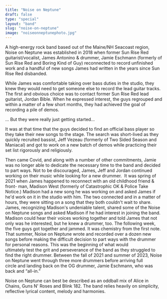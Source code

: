 ```yaml
---
title: "Noise on Neptune"
draft: false
type: "special"
layout: "band"
slug: "noise-on-neptune"
image: "noiseonneptunephoto.jpg"
---
```


A high-energy rock band based out of the Maine/NH Seacoast region, Noise on Neptune was
established in 2018 when former Sun Rise Red guitarist/vocalist, James Antonino &amp; drummer,
Jamie Eschmann (formerly of Sun Rise Red and Boring Kind of Guy) reconnected to record
unfinished work and a handful of new songs James had written in the years since Sun Rise Red
disbanded.

While James was comfortable taking over bass duties in the studio, they knew they would need
to get someone else to record the lead guitar tracks. The first and obvious choice was to
contact former Sun Rise Red lead guitarist, Jordan Bible. When he expressed interest, the guys
regrouped and within a matter of a few short months, they had achieved the goal of recording
a pile of demos.

... But they were really just getting started...

It was at that time that the guys decided to find an official bass player so they take their new
songs to the stage. The search was short-lived as they quickly recruited bassist, Jeff Vezeau
(formerly of Two Sided Season and Maniacal) and got to work on a new batch of demos while
practicing their set list rigorously and religiously.

Then came Covid, and along with a number of other commitments, Jamie was no longer able to
dedicate the necessary time to the band and decided to part ways. Not to be discouraged,
James, Jeff and Jordan continued working on their music while looking for a new drummer. 
It was spring of 2021 when James happened to reconnect with an old childhood friend &amp; front-
man, Madison West (formerly of Catastrophic OK &amp; Police Take Notice.) Madison had a new
song he was working on and asked James if he&#39;d work on it in the studio with him. The two
connected and in a matter of hours, they were sitting on a song that they both couldn&#39;t wait to
share. James, recognizing Madison&#39;s undeniable talent, shared some of the Noise on Neptune
songs and asked Madison if he had interest in joining the band. Madison could hear their voices
working together and told James that not only was he interested, but he knew a drummer, too.
The following week, the five guys got together and jammed. It was chemistry from the first
note. That summer, Noise on Neptune wrote and recorded over a dozen new songs before
making the difficult decision to part ways with the drummer for personal reasons. This was the
beginning of what would ultimately test the grit and perseverance of the band as they struggled
to find the right drummer. Between the fall of 2021 and summer of 2023, Noise on Neptune
went through three more drummers before arriving full circle and landing back on the OG
drummer, Jamie Eschmann, who was back and “all-in.”

Noise on Neptune can best be described as an oddball mix of Alice in Chains, Guns N&#39; Roses and
Blink 182. The band relies heavily on simplicity, reflective lyrical content, melody and
harmonies.